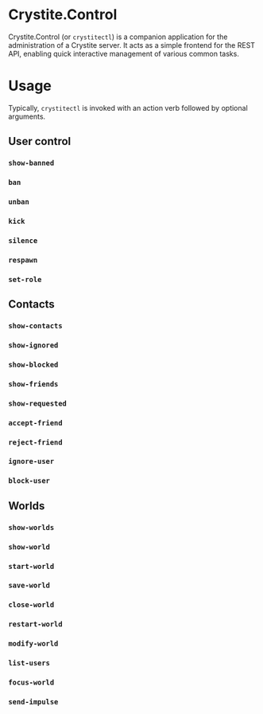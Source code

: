 Crystite.Control
================================================================================
Crystite.Control (or `crystitectl`) is a companion application for the 
administration of a Crystite server. It acts as a simple frontend for the REST 
API, enabling quick interactive management of various common tasks.

# Usage
Typically, `crystitectl` is invoked with an action verb followed by optional 
arguments.

## User control
### `show-banned`
### `ban`
### `unban`
### `kick`
### `silence`
### `respawn`
### `set-role`

## Contacts
### `show-contacts`
### `show-ignored`
### `show-blocked`
### `show-friends`
### `show-requested`
### `accept-friend`
### `reject-friend`
### `ignore-user`
### `block-user`

## Worlds
### `show-worlds`
### `show-world`
### `start-world`
### `save-world`
### `close-world`
### `restart-world`
### `modify-world`
### `list-users`
### `focus-world`
### `send-impulse`
